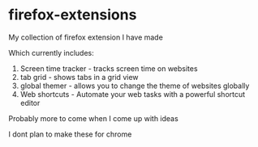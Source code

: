 # firefox-extensions
My collection of firefox extension I have made

Which currently includes:
1. Screen time tracker - tracks screen time on websites
2. tab grid - shows tabs in a grid view
3. global themer - allows you to change the theme of websites globally
4. Web shortcuts - Automate your web tasks with a powerful shortcut editor

Probably more to come when I come up with ideas

I dont plan to make these for chrome